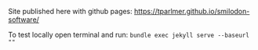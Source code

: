 Site published here with github pages:
https://tparlmer.github.io/smilodon-software/

To test locally open terminal and run:
`bundle exec jekyll serve --baseurl ""`

